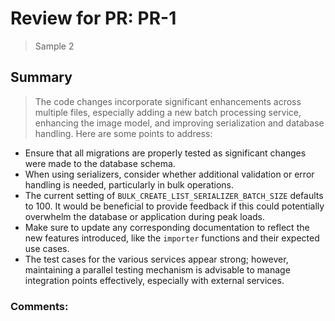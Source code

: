 # Review for PR: PR-1

> Sample 2

## Summary

> The code changes incorporate significant enhancements across multiple files, especially adding a new batch processing service, enhancing the image model, and improving serialization and database handling. Here are some points to address:
- Ensure that all migrations are properly tested as significant changes were made to the database schema.
- When using serializers, consider whether additional validation or error handling is needed, particularly in bulk operations.
- The current setting of `BULK_CREATE_LIST_SERIALIZER_BATCH_SIZE` defaults to 100. It would be beneficial to provide feedback if this could potentially overwhelm the database or application during peak loads.
- Make sure to update any corresponding documentation to reflect the new features introduced, like the `importer` functions and their expected use cases.
- The test cases for the various services appear strong; however, maintaining a parallel testing mechanism is advisable to manage integration points effectively, especially with external services.

### Comments:
